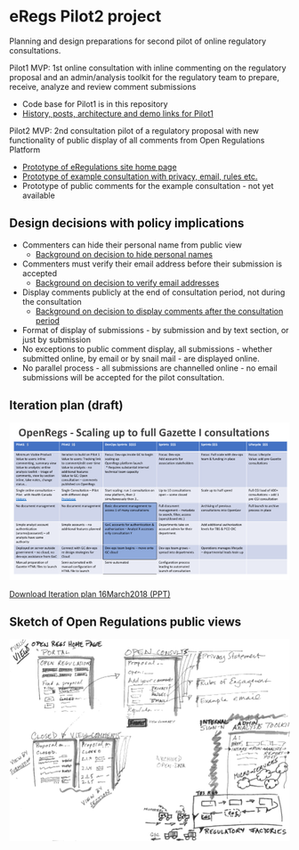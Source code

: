 eRegs Pilot2 project
=====

Planning and design preparations for second pilot of online regulatory consultations. 

Pilot1 MVP: 1st online consultation with inline commenting on the regulatory proposal and an admin/analysis toolkit for the regulatory team to prepare, receive, analyze and review comment submissions

* Code base for Pilot1 is in this repository
* [History, posts, architecture and demo links for Pilot1](./Pilot1_history.md)

Pilot2 MVP: 2nd consultation pilot of a regulatory proposal with new functionality of public display of all comments from Open Regulations Platform 

* [Prototype of eRegulations site home page](https://vation-ca.github.io/p2protos/p2openregs.html)
* [Prototype of example consultation with privacy, email, rules etc.](https://vation-ca.github.io/p2protos/p2form-1-en.html)
* Prototype of public comments for the example consultation - not yet available

## Design decisions with policy implications

   
* Commenters can hide their personal name from public view 
  * [Background on decision to hide personal names](Decisions_names.md) 
* Commenters must verify their email address before their submission is accepted
  * [Background on decision to verify email addresses](Decisions_emails.md)
* Display comments publicly at the end of consultation period, not during the consultation 
  * [Background on decision to display comments after the consultation period](Decisions_timing.md)
* Format of display of submissions - by submission and by text section, or just by submission
* No exceptions to public comment display, all submissions - whether submitted online, by email or by snail mail -  are displayed online.
* No parallel process - all submissions are channelled online - no email submissions will be accepted for the pilot consultation.

## Iteration plan (draft)

![iteration plan in columns](./img/Iteration_plan_16March2018.png)

[Download Iteration plan 16March2018 (PPT)](Iteration_plan_16March2018.ppt)

## Sketch of Open Regulations public views

![sketch of platform, open and closed pages](./img/eRegs-sketch-1.jpg)
